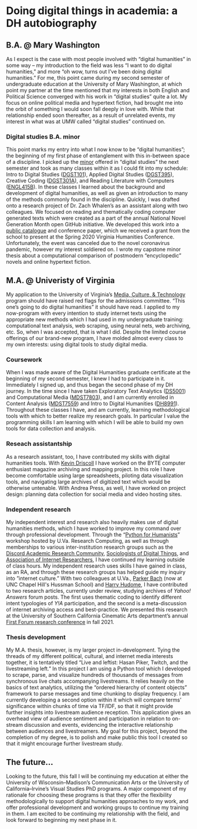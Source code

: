 # Doing digital things in academia: a DH autobiography
## B.A. @ Mary Washington
As I expect is the case with most people involved with “digital humanities” in some way – my introduction to the field was less “I want to do digital humanities,” and more “oh wow, turns out I’ve been doing digital humanities.” For me, this point came during my second semester of undergraduate education at the University of Mary Washington, at which point my partner at the time mentioned that my interests in both English and Political Science converged with his work in “digital studies” quite a lot. My focus on online political media and hypertext fiction, had brought me into the orbit of something I would soon fall deeply in love with. While that relationship ended soon thereafter, as a result of unrelated events, my interest in what was at UMW called “digital studies” continued on. 

### Digital studies B.A. minor
This point marks my entry into what I now know to be “digital humanities”; the beginning of my first phase of entanglement with this in-between space of a discipline. I picked up the [minor](https://cas.umw.edu/dgst/about/) offered in “digital studies” the next semester and took as many classes within it as I could fit into my schedule: Intro to Digital Studies ([DGST101](https://cas.umw.edu/dgst/curriculum/dgst-101/)), Applied Digital Studies ([DGST395](https://cas.umw.edu/dgst/curriculum/dgst-395/)), Creative Coding ([DGST301A](https://zachwhalen.github.io/creativecoding/)), and Reading Literature with Computers ([ENGL415B](https://cas.umw.edu/cds/2019/10/12/engl-451b-reading-literature-with-computers/)). In these classes I learned about the background and development of digital humanities, as well as given an introduction to many of the methods commonly found in the discipline. Quickly, I was drafted onto a research project of Dr. Zach Whalen’s as an assistant along with two colleagues. We focused on reading and thematically coding computer generated texts which were created as a part of the annual National Novel Generation Month open GitHub initiative. We developed this work into a [public catalogue](https://nngm.botstudies.org/) and conference paper, which we received a grant from the school to present at the Spring 2020 Virginia Humanities Conference. Unfortunately, the event was canceled due to the novel coronavirus pandemic, however my interest soldiered on. I wrote my capstone minor thesis about a computational comparison of postmodern “encyclopedic” novels and online hypertext fiction.

## M.A. @ Univeristy of Virginia
My application to the University of Virginia’s [Media, Culture, & Technology](https://mediastudies.as.virginia.edu/about-ma-media-culture-technology) program should have raised red flags for the admissions committee. “This one’s going to do digital humanities” it should have read. I applied to my now-program with every intention to study internet texts using the appropriate new methods which I had used in my undergraduate training: computational text analysis, web scraping, using neural nets, web archiving, etc. So, when I was accepted, that is what I did. Despite the limited course offerings of our brand-new program, I have molded almost every class to my own interests: using digital tools to study digital media.

### Coursework
When I was made aware of the Digital Humanities graduate certificate at the beginning of my second semester, I knew I had to participate in it. Immediately I signed up, and thus began the second phase of my DH journey. In the time since I have taken  Exploratory Text Analytics ([DS5001](https://dh.virginia.edu/course/ds-5001-exploratory-text-analytics)) and Computational Media ([MDST7803](https://dh.virginia.edu/course/mdst-7803-computational-media)), and I am currently enrolled in Content Analysis ([MDST7559](https://dh.virginia.edu/course/mdst-7559-content-analysis)) and Intro to Digital Humanities ([DH8991](https://dh.virginia.edu/course/dh-8991-engl-8500-introduction-digital-humanities)). Throughout these classes I have, and am currently, learning methodological tools with which to better realize my research goals. In particular I value the programming skills I am learning with which I will be able to build my own tools for data collection and analysis. 

### Reseach assistantship
As a research assistant, too, I have contributed my skills with digital humanities tools. With [Kevin Driscoll](https://kevindriscoll.info/) I have worked on the BYTE computer enthusiast magazine archiving and mapping project. In this role I have become comfortable using large spreadsheets, piloting data visualization tools, and navigating large archives of digitized text which would be otherwise untenable. With Andrea Press, as well, I have worked on project design: planning data collection for social media and video hosting sites.

### Independent research
My independent interest and research also heavily makes use of digital humanities methods, which I have worked to improve my command over through professional development. Through the “[Python for Humanists](https://dh.virginia.edu/event/python-humanists-workshop)” workshop hosted by U.Va. Research Computing, as well as through memberships to various inter-institution research groups such as the [Discord Academic Research Community](https://darcmode.org/), [Sociologists of Digital Things](https://sociologists.digital/starter-guide/), and [Association of Internet Researchers](https://aoir.org/), I have continued my learning outside of class hours. My independent research uses skills I have gained in class, as an RA, and through these research groups has helped guide my inquiry into ”internet culture.” With two colleagues at U.Va., [Parker Bach](https://twitter.com/parkerjbach) (now at UNC Chapel Hill's Hussman School) and [Harry Hudome](https://twitter.com/harrygoesonline), I have contributed to two research articles, currently under review, studying archives of *Yahoo! Answers* forum posts. The first uses thematic coding to identify different intent typologies of *Y!A* participation, and the second is a meta-discussion of internet archiving access and best-practice. We presented this research at the University of Southern California Cinematic Arts department’s annual [First Forum research conference](https://firstforumconference.org/schedule) in fall 2021. 

### Thesis development
My M.A. thesis, however, is my larger project in-development. Tying the threads of my different political, cultural, and internet media interests together, it is tentatively titled “Live and leftist: Hasan Piker, Twitch, and the livestreaming left.” In this project I am using a Python tool which I developed to scrape, parse, and visualize hundreds of thousands of messages from synchronous live chats accompanying livestreams. It relies heavily on the basics of text analytics, utilizing the “ordered hierarchy of content objects” framework to parse messages and time chunking to display frequency. I am currently developing a second option within it which will compare terms’ significance within chunks of time via TF/IDF, so that it might provide further insights into livestream audience reception. This application gives an overhead view of audience sentiment and participation in relation to on-stream discussion and events, evidencing the interactive relationship between audiences and livestreamers. My goal for this project, beyond the completion of my degree, is to polish and make public this tool I created so that it might encourage further livestream study.

## The future...
Looking to the future, this fall I will be continuing my education at either the University of Wisconsin–Madison’s Communication Arts or the University of California–Irvine’s Visual Studies PhD programs.  A major component of my rationale for choosing these programs is that they offer the flexibility methodologically to support digital humanities approaches to my work, and offer professional development and working groups to continue my training in them. I am excited to be continuing my relationship with the field, and look forward to beginning my next phase in it.
